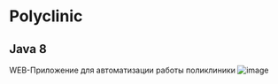 # Polyclinic
## Java 8

WEB-Приложение для автоматизации работы поликлиники
![image](https://github.com/frywo/Polyclinic/assets/140242483/c8c912b1-ebed-46a2-bed0-fdad2c53455f)
